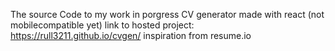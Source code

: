 The source Code to my work in porgress CV generator made with react (not mobilecompatible yet) link to hosted project: https://rull3211.github.io/cvgen/ inspiration from resume.io
